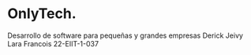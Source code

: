 # OnlyTech.
Desarrollo de software para pequeñas y grandes empresas Derick Jeivy Lara Francois 22-EIIT-1-037
